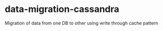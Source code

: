 # data-migration-cassandra
Migration of data from one DB to other using write through cache pattern 
